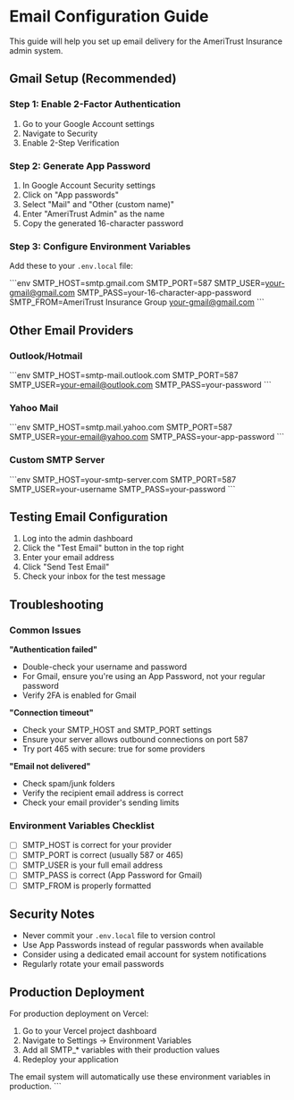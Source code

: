 # Email Configuration Guide

This guide will help you set up email delivery for the AmeriTrust Insurance admin system.

## Gmail Setup (Recommended)

### Step 1: Enable 2-Factor Authentication
1. Go to your Google Account settings
2. Navigate to Security
3. Enable 2-Step Verification

### Step 2: Generate App Password
1. In Google Account Security settings
2. Click on "App passwords"
3. Select "Mail" and "Other (custom name)"
4. Enter "AmeriTrust Admin" as the name
5. Copy the generated 16-character password

### Step 3: Configure Environment Variables
Add these to your `.env.local` file:

\`\`\`env
SMTP_HOST=smtp.gmail.com
SMTP_PORT=587
SMTP_USER=your-gmail@gmail.com
SMTP_PASS=your-16-character-app-password
SMTP_FROM=AmeriTrust Insurance Group <your-gmail@gmail.com>
\`\`\`

## Other Email Providers

### Outlook/Hotmail
\`\`\`env
SMTP_HOST=smtp-mail.outlook.com
SMTP_PORT=587
SMTP_USER=your-email@outlook.com
SMTP_PASS=your-password
\`\`\`

### Yahoo Mail
\`\`\`env
SMTP_HOST=smtp.mail.yahoo.com
SMTP_PORT=587
SMTP_USER=your-email@yahoo.com
SMTP_PASS=your-app-password
\`\`\`

### Custom SMTP Server
\`\`\`env
SMTP_HOST=your-smtp-server.com
SMTP_PORT=587
SMTP_USER=your-username
SMTP_PASS=your-password
\`\`\`

## Testing Email Configuration

1. Log into the admin dashboard
2. Click the "Test Email" button in the top right
3. Enter your email address
4. Click "Send Test Email"
5. Check your inbox for the test message

## Troubleshooting

### Common Issues

**"Authentication failed"**
- Double-check your username and password
- For Gmail, ensure you're using an App Password, not your regular password
- Verify 2FA is enabled for Gmail

**"Connection timeout"**
- Check your SMTP_HOST and SMTP_PORT settings
- Ensure your server allows outbound connections on port 587
- Try port 465 with secure: true for some providers

**"Email not delivered"**
- Check spam/junk folders
- Verify the recipient email address is correct
- Check your email provider's sending limits

### Environment Variables Checklist

- [ ] SMTP_HOST is correct for your provider
- [ ] SMTP_PORT is correct (usually 587 or 465)
- [ ] SMTP_USER is your full email address
- [ ] SMTP_PASS is correct (App Password for Gmail)
- [ ] SMTP_FROM is properly formatted

## Security Notes

- Never commit your `.env.local` file to version control
- Use App Passwords instead of regular passwords when available
- Consider using a dedicated email account for system notifications
- Regularly rotate your email passwords

## Production Deployment

For production deployment on Vercel:

1. Go to your Vercel project dashboard
2. Navigate to Settings → Environment Variables
3. Add all SMTP_* variables with their production values
4. Redeploy your application

The email system will automatically use these environment variables in production.
\`\`\`
